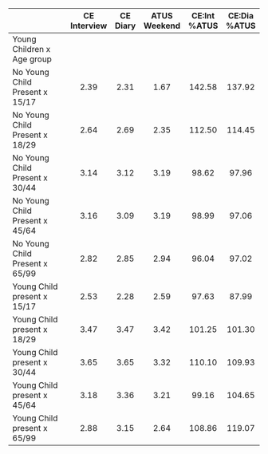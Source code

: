 
|                      | CE<br>Interview |  CE<br>Diary | ATUS<br>Weekend | CE:Int<br>%ATUS | CE:Dia<br>%ATUS |
| -------------------- | :----------: | :----------: | :----------: | :----------: | :----------: |
| Young Children x Age group |              |              |              |              |              |
| No Young Child Present x 15/17 |         2.39 |         2.31 |         1.67 |       142.58 |       137.92 |
| No Young Child Present x 18/29 |         2.64 |         2.69 |         2.35 |       112.50 |       114.45 |
| No Young Child Present x 30/44 |         3.14 |         3.12 |         3.19 |        98.62 |        97.96 |
| No Young Child Present x 45/64 |         3.16 |         3.09 |         3.19 |        98.99 |        97.06 |
| No Young Child Present x 65/99 |         2.82 |         2.85 |         2.94 |        96.04 |        97.02 |
| Young Child present x 15/17 |         2.53 |         2.28 |         2.59 |        97.63 |        87.99 |
| Young Child present x 18/29 |         3.47 |         3.47 |         3.42 |       101.25 |       101.30 |
| Young Child present x 30/44 |         3.65 |         3.65 |         3.32 |       110.10 |       109.93 |
| Young Child present x 45/64 |         3.18 |         3.36 |         3.21 |        99.16 |       104.65 |
| Young Child present x 65/99 |         2.88 |         3.15 |         2.64 |       108.86 |       119.07 |

